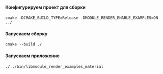 #### Конфигурируем проект для сборки

```console
cmake -DCMAKE_BUILD_TYPE=Release -DMODULE_RENDER_ENABLE_EXAMPLES=ON ../
```

#### Запускаем сборку

```console
cmake --build ./
```

#### Запускаем приложение

```console
./../bin/libmodule_render_examples_material
```
